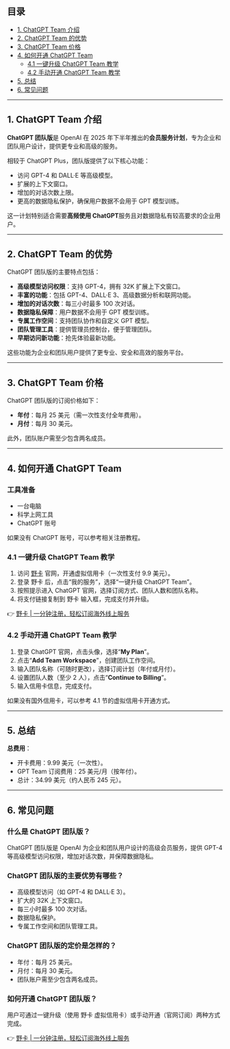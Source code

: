 ## 目录
- [1. ChatGPT Team 介绍](#1-chatgpt-team-介绍)
- [2. ChatGPT Team 的优势](#2-chatgpt-team-的优势)
- [3. ChatGPT Team 价格](#3-chatgpt-team-价格)
- [4. 如何开通 ChatGPT Team](#4-如何开通-chatgpt-team)
  - [4.1 一键升级 ChatGPT Team 教学](#41-一键升级-chatgpt-team-教学)
  - [4.2 手动开通 ChatGPT Team 教学](#42-手动开通-chatgpt-team-教学)
- [5. 总结](#5-总结)
- [6. 常见问题](#6-常见问题)

---

## 1. ChatGPT Team 介绍

**ChatGPT 团队版**是 OpenAI 在 2025 年下半年推出的**会员服务计划**，专为企业和团队用户设计，提供更专业和高级的服务。

相较于 ChatGPT Plus，团队版提供了以下核心功能：
- 访问 GPT-4 和 DALL·E 等高级模型。
- 扩展的上下文窗口。
- 增加的对话次数上限。
- 更高的数据隐私保护，确保用户数据不会用于 GPT 模型训练。

这一计划特别适合需要**高频使用 ChatGPT**服务且对数据隐私有较高要求的企业用户。

---

## 2. ChatGPT Team 的优势

ChatGPT 团队版的主要特点包括：
- **高级模型访问权限**：支持 GPT-4，拥有 32K 扩展上下文窗口。
- **丰富的功能**：包括 GPT-4、DALL·E 3、高级数据分析和联网功能。
- **增加的对话次数**：每三小时最多 100 次对话。
- **数据隐私保障**：用户数据不会用于 GPT 模型训练。
- **专属工作空间**：支持团队协作和自定义 GPT 模型。
- **团队管理工具**：提供管理员控制台，便于管理团队。
- **早期访问新功能**：抢先体验最新功能。

这些功能为企业和团队用户提供了更专业、安全和高效的服务平台。

---

## 3. ChatGPT Team 价格

ChatGPT 团队版的订阅价格如下：
- **年付**：每月 25 美元（需一次性支付全年费用）。
- **月付**：每月 30 美元。

此外，团队账户需至少包含两名成员。

---

## 4. 如何开通 ChatGPT Team

### 工具准备
- 一台电脑
- 科学上网工具
- ChatGPT 账号

如果没有 ChatGPT 账号，可以参考相关注册教程。

### 4.1 一键升级 ChatGPT Team 教学

1. 访问 [野卡](https://bit.ly/bewildcard) 官网，开通虚拟信用卡（一次性支付 9.9 美元）。
2. 登录 野卡 后，点击“我的服务”，选择“一键升级 ChatGPT Team”。
3. 按照提示进入 ChatGPT 官网，选择订阅方式、团队人数和团队名称。
4. 将支付链接复制到 野卡 输入框，完成支付并升级。

👉 [野卡 | 一分钟注册，轻松订阅海外线上服务](https://bit.ly/bewildcard)

### 4.2 手动开通 ChatGPT Team 教学

1. 登录 ChatGPT 官网，点击头像，选择“**My Plan**”。
2. 点击“**Add Team Workspace**”，创建团队工作空间。
3. 输入团队名称（可随时更改），选择订阅计划（年付或月付）。
4. 设置团队人数（至少 2 人），点击“**Continue to Billing**”。
5. 输入信用卡信息，完成支付。

如果没有国外信用卡，可以参考 4.1 节的虚拟信用卡开通方式。

---

## 5. 总结

**总费用**：
- 开卡费用：9.99 美元（一次性）。
- GPT Team 订阅费用：25 美元/月（按年付）。
- 总计：34.99 美元（约人民币 245 元）。

---

## 6. 常见问题

### 什么是 ChatGPT 团队版？
ChatGPT 团队版是 OpenAI 为企业和团队用户设计的高级会员服务，提供 GPT-4 等高级模型访问权限，增加对话次数，并保障数据隐私。

### ChatGPT 团队版的主要优势有哪些？
- 高级模型访问（如 GPT-4 和 DALL·E 3）。
- 扩大的 32K 上下文窗口。
- 每三小时最多 100 次对话。
- 数据隐私保护。
- 专属工作空间和团队管理工具。

### ChatGPT 团队版的定价是怎样的？
- 年付：每月 25 美元。
- 月付：每月 30 美元。
- 团队账户需至少包含两名成员。

### 如何开通 ChatGPT 团队版？
用户可通过一键升级（使用 野卡 虚拟信用卡）或手动开通（官网订阅）两种方式完成。

👉 [野卡 | 一分钟注册，轻松订阅海外线上服务](https://bit.ly/bewildcard)